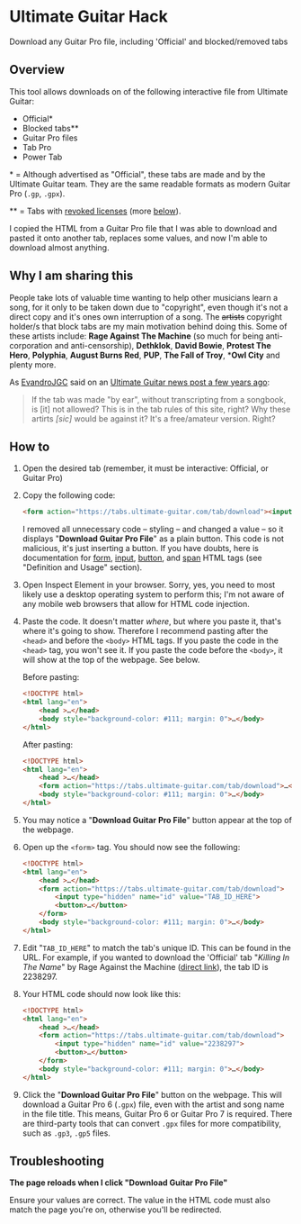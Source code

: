 # Ultimate Guitar Hack
Download any Guitar Pro file, including 'Official' and blocked/removed tabs


## Overview

This tool allows downloads on of the following interactive file from Ultimate Guitar:

- Official\*
- Blocked tabs\**
- Guitar Pro files
- Tab Pro
- Power Tab

\* = Although advertised as "Official", these tabs are made and by the Ultimate Guitar team. They are the same readable formats as modern Guitar Pro (`.gp`, `.gpx`).

\** = Tabs with [revoked licenses](https://www.ultimate-guitar.com/news/ug_news/here_is_why_you_see_ads_and_dont_have_access_to_ratm_tabs.html) (more [below](#Why)).

I copied the HTML from a Guitar Pro file that I was able to download and pasted it onto another tab, replaces some values, and now I'm able to download almost anything.

## Why I am sharing this

People take lots of valuable time wanting to help other musicians learn a song, for it only to be taken down due to "copyright", even though it's not a direct copy and it's ones own interruption of a song. The ~~artists~~ copyright holder/s that block tabs are my main motivation behind doing this. Some of these artists include: **Rage Against The Machine** (so much for being anti-corporation and anti-censorship), **Dethklok**, **David Bowie**, **Protest The Hero**, **Polyphia**, **August Burns Red**, **PUP**, **The Fall of Troy**, ***Owl City** and plenty more.

As [EvandroJGC](https://www.ultimate-guitar.com/u/EvandroJGC) said on an [Ultimate Guitar news post a few years ago](https://www.ultimate-guitar.com/news/ug_news/thank_you_ug_community_you_helped_us_unblock_700_tabs_join_the_campaign_to_unblock_more.html#5139700):

> If the tab was made "by ear", without transcripting from a songbook, is [it] not allowed? This is in the tab rules of this site, right? Why these artirts *[sic]* would be against it? It's a free/amateur version. Right?

## How to

1. Open the desired tab (remember, it must be interactive: Official, or Guitar Pro)

1. Copy the following code:
    
    ```html
    <form action="https://tabs.ultimate-guitar.com/tab/download"><input type="hidden" name="id" value="TAB_ID_HERE"><button><span>Download Guitar Pro File</span></button></form>
    ```

    I removed all unnecessary code – styling – and changed a value – so it displays "**Download Guitar Pro File**" as a plain button. This code is not malicious, it's just inserting a button. If you have doubts, here is documentation for [form](https://www.w3schools.com/tags/tag_form.asp), [input](https://www.w3schools.com/tags/tag_input.asp), [button](https://www.w3schools.com/tags/tag_button.asp), and [span](https://www.w3schools.com/tags/tag_span.asp) HTML tags (see "Definition and Usage" section).

1. Open Inspect Element in your browser. Sorry, yes, you need to most likely use a desktop operating system to perform this; I'm not aware of any mobile web browsers that allow for HTML code injection.

1. Paste the code. It doesn't matter *where*, but where you paste it, that's where it's going to show. Therefore I recommend pasting after the `<head>` and before the `<body>` HTML tags. If you paste the code in the `<head>` tag, you won't see it. If you paste the code before the `<body>`, it will show at the top of the webpage. See below.

    Before pasting:

	```html
	<!DOCTYPE html>
	<html lang="en">
		<head >…</head>
		<body style="background-color: #111; margin: 0">…</body>
	</html>
	```

    After pasting: 

	```html
	<!DOCTYPE html>
	<html lang="en">
		<head >…</head>
		<form action="https://tabs.ultimate-guitar.com/tab/download">…</form>
		<body style="background-color: #111; margin: 0">…</body>
	</html>
	```
		
		
1. You may notice a "**Download Guitar Pro File**" button appear at the top of the webpage.

1. Open up the `<form>` tag. You should now see the following:

	```html
	<!DOCTYPE html>
	<html lang="en">
	    <head >…</head>
	    <form action="https://tabs.ultimate-guitar.com/tab/download">
		    <input type="hidden" name="id" value="TAB_ID_HERE">
		    <button>…</button>
	    </form>
	    <body style="background-color: #111; margin: 0">…</body>
	</html>
	```

1. Edit "`TAB_ID_HERE`" to match the tab's unique ID. This can be found in the URL. For example, if you wanted to download the 'Official' tab "*Killing In The Name*" by Rage Against the Machine ([direct link](https://tabs.ultimate-guitar.com/tab/rage-against-the-machine/killing-in-the-name-official-2238297)), the tab ID is 2238297.

1. Your HTML code should now look like this:

	```html
	<!DOCTYPE html>
	<html lang="en">
	    <head >…</head>
	    <form action="https://tabs.ultimate-guitar.com/tab/download">
		    <input type="hidden" name="id" value="2238297">
		    <button>…</button>
	    </form>
	    <body style="background-color: #111; margin: 0">…</body>
	</html>
	```

1. Click the "**Download Guitar Pro File**" button on the webpage. This will download a Guitar Pro 6 (`.gpx`) file, even with the artist and song name in the file title. This means, Guitar Pro 6 or Guitar Pro 7 is required. There are third-party tools that can convert `.gpx` files for more compatibility, such as `.gp3`, `.gp5` files.

## Troubleshooting

**The page reloads when I click "Download Guitar Pro File"**

Ensure your values are correct. The value in the HTML code must also match the page you're on, otherwise you'll be redirected.
